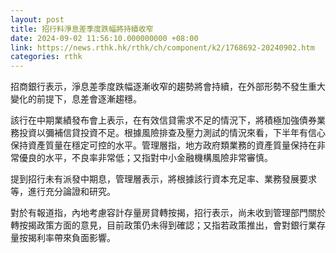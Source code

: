 ```yaml
---
layout: post
title: 招行料淨息差季度跌幅將持續收窄
date: 2024-09-02 11:56:10.000000000 +08:00
link: https://news.rthk.hk/rthk/ch/component/k2/1768692-20240902.htm
categories: rthk
---
```


招商銀行表示，淨息差季度跌幅逐漸收窄的趨勢將會持續，在外部形勢不發生重大變化的前提下，息差會逐漸趨穩。

該行在中期業績發布會上表示，在有效信貸需求不足的情況下，將積極加強債券業務投資以彌補信貸投資不足。根據風險排查及壓力測試的情況來看，下半年有信心保持資產質量在穩定可控的水平。管理層指，地方政府類業務的資產質量保持在非常優良的水平，不良率非常低；又指對中小金融機構風險非常審慎。

提到招行未有派發中期息，管理層表示，將根據該行資本充足率、業務發展要求等，進行充分論證和研究。

對於有報道指，內地考慮容計存量房貸轉按揭，招行表示，尚未收到管理部門關於轉按揭政策方面的意見，目前政策仍未得到確認；又指若政策推出，會對銀行業存量按揭利率帶來負面影響。
